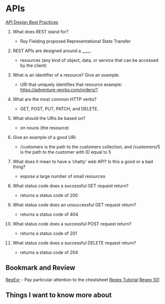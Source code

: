 # APIs

[API Design Best Practices](https://docs.microsoft.com/en-us/azure/architecture/best-practices/api-design)

1. What does REST stand for?
    - Roy Fielding proposed Representational State Transfer

2. REST APIs are designed around a ____.
    - resources (any kind of object, data, or service that can be accessed by the client)

3. What is an identifier of a resource? Give an example.
    -  URI that uniquely identifies that resource
    example: https://adventure-works.com/orders/1

4. What are the most common HTTP verbs?
    - GET, POST, PUT, PATCH, and DELETE.

5. What should the URIs be based on?
    - on nouns (the resource)

6. Give an example of a good URI.
    - /customers is the path to the customers collection, and /customers/5 is the path to the customer with ID equal to 5

7. What does it mean to have a ‘chatty’ web API? Is this a good or a bad thing?
    -  expose a large number of small resources
    
8. What status code does a successful GET request return?
    - returns a status code of 200

9. What status code does an unsuccessful GET request return?
    - returns a status code of 404

10. What status code does a successful POST request return?
    - returns a status code of 201 

11. What status code does a successful DELETE request return?
    - returns a status code of 204


## Bookmark and Review
[RegExr](https://regexr.com/) - Pay particular attention to the cheatsheet
[Regex Tutorial](https://medium.com/factory-mind/regex-tutorial-a-simple-cheatsheet-by-examples-649dc1c3f285)
[Regex 101](https://regex101.com/)

## Things I want to know more about
